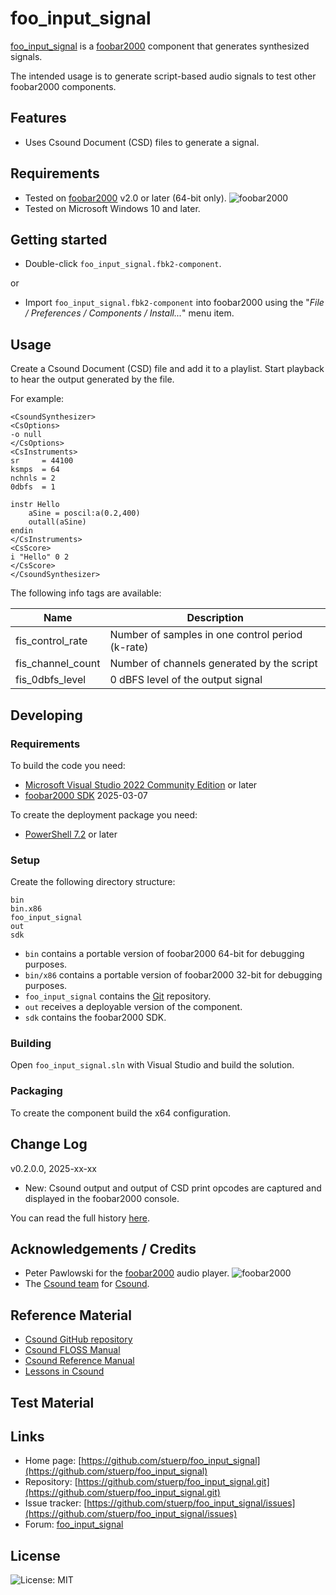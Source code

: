 
# foo_input_signal

[foo_input_signal](https://github.com/stuerp/foo_input_signal/releases) is a [foobar2000](https://www.foobar2000.org/) component that generates synthesized signals.

The intended usage is to generate script-based audio signals to test other foobar2000 components.

## Features

- Uses Csound Document (CSD) files to generate a signal.

## Requirements

- Tested on [foobar2000](https://www.foobar2000.org/download) v2.0 or later (64-bit only). ![foobar2000](https://www.foobar2000.org/button-small.png)
- Tested on Microsoft Windows 10 and later.

## Getting started

- Double-click `foo_input_signal.fbk2-component`.

or

- Import `foo_input_signal.fbk2-component` into foobar2000 using the "*File / Preferences / Components / Install...*" menu item.

## Usage

Create a Csound Document (CSD) file and add it to a playlist. Start playback to hear the output generated by the file.

For example:

```
<CsoundSynthesizer>
<CsOptions>
-o null
</CsOptions>
<CsInstruments>
sr     = 44100
ksmps  = 64
nchnls = 2
0dbfs  = 1

instr Hello
    aSine = poscil:a(0.2,400)
    outall(aSine)
endin
</CsInstruments>
<CsScore>
i "Hello" 0 2
</CsScore>
</CsoundSynthesizer>
```

The following info tags are available:

| Name              | Description                                      |
|-------------------|--------------------------------------------------|
| fis_control_rate  | Number of samples in one control period (k-rate) |
| fis_channel_count | Number of channels generated by the script       |
| fis_0dbfs_level   | 0 dBFS level of the output signal                |

## Developing

### Requirements

To build the code you need:

- [Microsoft Visual Studio 2022 Community Edition](https://visualstudio.microsoft.com/downloads/) or later
- [foobar2000 SDK](https://www.foobar2000.org/SDK) 2025-03-07

To create the deployment package you need:

- [PowerShell 7.2](https://github.com/PowerShell/PowerShell) or later

### Setup

Create the following directory structure:

    bin
    bin.x86
    foo_input_signal
    out
    sdk

- `bin` contains a portable version of foobar2000 64-bit for debugging purposes.
- `bin/x86` contains a portable version of foobar2000 32-bit for debugging purposes.
- `foo_input_signal` contains the [Git](https://github.com/stuerp/foo_input_signal) repository.
- `out` receives a deployable version of the component.
- `sdk` contains the foobar2000 SDK.

### Building

Open `foo_input_signal.sln` with Visual Studio and build the solution.

### Packaging

To create the component build the x64 configuration.

## Change Log

v0.2.0.0, 2025-xx-xx

- New: Csound output and output of CSD print opcodes are captured and displayed in the foobar2000 console.

You can read the full history [here](docs/History.md).

## Acknowledgements / Credits

- Peter Pawlowski for the [foobar2000](https://www.foobar2000.org/) audio player. ![foobar2000](https://www.foobar2000.org/button-small.png)
- The [Csound team](https://github.com/orgs/csound/people) for [Csound](https://csound.com/index.html).

## Reference Material

- [Csound GitHub repository](https://github.com/orgs/csound/repositories)
- [Csound FLOSS Manual](https://flossmanual.csound.com/)
- [Csound Reference Manual](https://csound.com/docs/manual/index.html)
- [Lessons in Csound](https://csound.com/learn-csound-site/)

## Test Material

## Links

- Home page: [https://github.com/stuerp/foo_input_signal](https://github.com/stuerp/foo_input_signal)
- Repository: [https://github.com/stuerp/foo_input_signal.git](https://github.com/stuerp/foo_input_signal.git)
- Issue tracker: [https://github.com/stuerp/foo_input_signal/issues](https://github.com/stuerp/foo_input_signal/issues)
- Forum: [foo_input_signal](https://hydrogenaudio.org/index.php/topic,128515)

## License

![License: MIT](https://img.shields.io/badge/license-MIT-yellow.svg)
